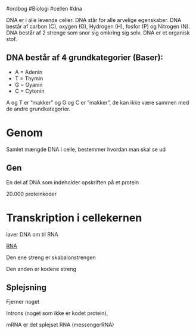 #ordbog #Biologi #cellen #dna 

DNA er i alle levende celler. DNA står for alle arvelige egenskaber. DNA består af carbon (C), oxygen (O), Hydrogen (H), fosfor (P) og Nitrogen (N). DNA består af 2 strenge som snor sig omkring sig selv. DNA er et organisk stof.

## DNA består af 4 grundkategorier (Baser):

-   A = Adenin
-   T = Thymin
-   G = Gyanin
-   C = Cytonin

A og T er ”makker” og G og C er ”makker”, de kan ikke være sammen med de andre grundkategorier.

# Genom

Samlet mængde DNA i celle, bestemmer hvordan man skal se ud

## Gen

En del af DNA som indeholder opskriften på et protein

20.000 proteinkoder

# Transkription i cellekernen
laver DNA om til RNA

[RNA](https://www.notion.so/RNA-4339418c19474d5b9b55b5da46d6c0bc)
	 
Den ene streng er skabalonstrengen

Den anden er kodene streng

## Splejsning

Fjerner noget

Introns (noget som ikke er kodet protein),

mRNA er det splejset RNA (messengerRNA)